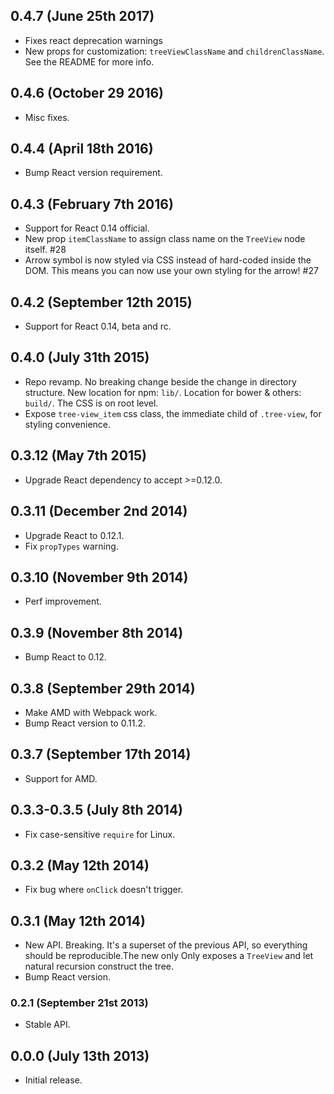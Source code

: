 ## 0.4.7 (June 25th 2017)
- Fixes react deprecation warnings
- New props for customization: `treeViewClassName` and `childrenClassName`. See the README for more info.

## 0.4.6 (October 29 2016)
- Misc fixes.

## 0.4.4 (April 18th 2016)
- Bump React version requirement.

## 0.4.3 (February 7th 2016)
- Support for React 0.14 official.
- New prop `itemClassName` to assign class name on the `TreeView` node itself. #28
- Arrow symbol is now styled via CSS instead of hard-coded inside the DOM. This means you can now use your own styling for the arrow! #27

## 0.4.2 (September 12th 2015)
- Support for React 0.14, beta and rc.

## 0.4.0 (July 31th 2015)
- Repo revamp. No breaking change beside the change in directory structure. New location for npm: `lib/`. Location for bower & others: `build/`. The CSS is on root level.
- Expose `tree-view_item` css class, the immediate child of `.tree-view`, for styling convenience.

## 0.3.12 (May 7th 2015)
- Upgrade React dependency to accept >=0.12.0.

## 0.3.11 (December 2nd 2014)
- Upgrade React to 0.12.1.
- Fix `propTypes` warning.

## 0.3.10 (November 9th 2014)
- Perf improvement.

## 0.3.9 (November 8th 2014)
- Bump React to 0.12.

## 0.3.8 (September 29th 2014)
- Make AMD with Webpack work.
- Bump React version to 0.11.2.

## 0.3.7 (September 17th 2014)
- Support for AMD.

## 0.3.3-0.3.5 (July 8th 2014)
- Fix case-sensitive `require` for Linux.

## 0.3.2 (May 12th 2014)
- Fix bug where `onClick` doesn't trigger.

## 0.3.1 (May 12th 2014)
- New API. Breaking. It's a superset of the previous API, so everything should be reproducible.The new only Only exposes a `TreeView` and let natural recursion construct the tree.
- Bump React version.

### 0.2.1 (September 21st 2013)
- Stable API.

## 0.0.0 (July 13th 2013)
- Initial release.
